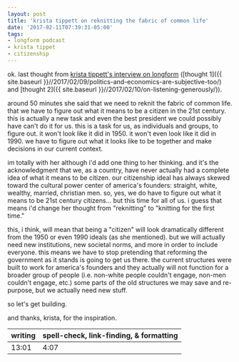 ```yaml
---
layout: post
title: 'krista tippett on reknitting the fabric of common life'
date: '2017-02-11T07:39:31-05:00'
tags:
- longform podcast
- krista tippet
- citizenship
---
```


ok. last thought from [krista tippett's interview on longform](https://longform.org/posts/longform-podcast-215-krista-tippett) ([thought 1]({{ site.baseurl }}//2017/02/09/politics-and-economics-are-subjective-too/) and [thought 2]({{ site.baseurl }}//2017/02/10/on-listening-generously/)).

around 50 minutes she said that we need to reknit the fabric of common life. that we have to figure out what it means to be a citizen in the 21st century. this is actually a new task and even the best president we could possibly have can't do it for us. this is a task for us, as individuals and groups, to figure out. it won't look like it did in 1950. it won't even look like it did in 1990. we have to figure out what it looks like to be together and make decisions in our current context. 

im totally with her although i'd add one thing to her thinking. and it's the acknowledgment that we, as a country, have never actually had a complete idea of what it means to be citizen. our citizenship ideal has always skewed toward the cultural power center of america's founders: straight, white, wealthy, married, christian men. so, yes, we do have to figure out what it means to be 21st century citizens... but this time for all of us. i guess that means i'd change her thought from "reknitting" to "knitting for the first time."

this, i think, will mean that being a "citizen" will look dramatically different from the 1950 or even 1990 ideals (as she mentioned). but we will actually need new institutions, new societal norms, and more in order to include everyone. this means we have to stop pretending that reforming the government as it stands is going to get us there. the current structures were built to work for america's founders and they actually will not function for a broader group of people (i.e. non-white people couldn't engage, non-men couldn't engage, etc.) some parts of the old structures we may save and re-purpose, but we actually need new stuff. 

so let's get building. 

and thanks, krista, for the inspiration. 

<table>
	<thead>
		<tr>
			<th>writing</th>
			<th>spell-check, link-finding, & formatting</th>
		</tr>
	</thead>
	<tbody>
		<tr>
			<td>13:01</td>
			<td>4:07</td>
		</tr>
	</tbody>
</table>